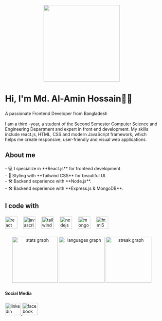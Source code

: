<div align="center">
  <img height="250" src="https://res.cloudinary.com/dk77wplgj/image/upload/v1741613912/de4bpm9qztdpsulnlgoj.png"  />
</div>

###

<h1 align="left">Hi, I'm Md. Al-Amin Hossain🙋‍♂</h1>

###

<p align="left">A passionate Frontend Developer from Bangladesh<br><br>I am a third -year, a student of the Second Semester Computer Science and Engineering Department and expert in front end development. My skills include react.js, HTML, CSS and modern JavaScript framework, which helps me create responsive, user-friendly and visual web applications.</p>

###

<h2 align="left">About me</h2>

###

<p align="left">- 💻 I specialize in **React.js** for frontend development.<br>- 🎨 Styling with **Tailwind CSS** for beautiful UI.<br>- 🛠️ Backend experience with **Node.js**.<br>- 🛠️ Backend experience with **Express.js & MongoDB**.</p>

###

<h2 align="left">I code with</h2>

###

<div align="left">
  <img src="https://cdn.jsdelivr.net/gh/devicons/devicon/icons/react/react-original.svg" height="40" alt="react logo"  />
  <img width="12" />
  <img src="https://cdn.jsdelivr.net/gh/devicons/devicon/icons/javascript/javascript-original.svg" height="40" alt="javascript logo"  />
  <img width="12" />
  <img src="https://cdn.jsdelivr.net/gh/devicons/devicon/icons/tailwindcss/tailwindcss-original-wordmark.svg" height="40" alt="tailwindcss logo"  />
  <img width="12" />
  <img src="https://cdn.jsdelivr.net/gh/devicons/devicon/icons/nodejs/nodejs-original.svg" height="40" alt="nodejs logo"  />
  <img width="12" />
  <img src="https://cdn.jsdelivr.net/gh/devicons/devicon/icons/mongodb/mongodb-original.svg" height="40" alt="mongodb logo"  />
  <img width="12" />
  <img src="https://cdn.jsdelivr.net/gh/devicons/devicon/icons/html5/html5-original.svg" height="40" alt="html5 logo"  />
</div>

###

<div align="center">
  <img src="https://github-readme-stats.vercel.app/api?username=alamin20cse&hide_title=false&hide_rank=false&show_icons=true&include_all_commits=true&count_private=true&disable_animations=false&theme=dracula&locale=en&hide_border=false&order=1" height="150" alt="stats graph"  />
  <img src="https://github-readme-stats.vercel.app/api/top-langs?username=alamin20cse&locale=en&hide_title=false&layout=compact&card_width=320&langs_count=5&theme=dracula&hide_border=false&order=2" height="150" alt="languages graph"  />
  <img src="https://streak-stats.demolab.com?user=alamin20cse&locale=en&mode=daily&theme=dracula&hide_border=false&border_radius=5&order=3" height="150" alt="streak graph"  />
</div>

###

<h4 align="left">Social Media</h4>

###

<div align="left">
  <a href="https://www.linkedin.com/in/md-al-amin-hossain-08146b355/" target="_blank">
    <img src="https://raw.githubusercontent.com/maurodesouza/profile-readme-generator/master/src/assets/icons/social/linkedin/default.svg" width="52" height="40" alt="linkedin logo"  />
  </a>
  <a href="https://www.facebook.com/md.al.amin.hossain.706026/" target="_blank">
    <img src="https://raw.githubusercontent.com/maurodesouza/profile-readme-generator/master/src/assets/icons/social/facebook/default.svg" width="52" height="40" alt="facebook logo"  />
  </a>
</div>

###
